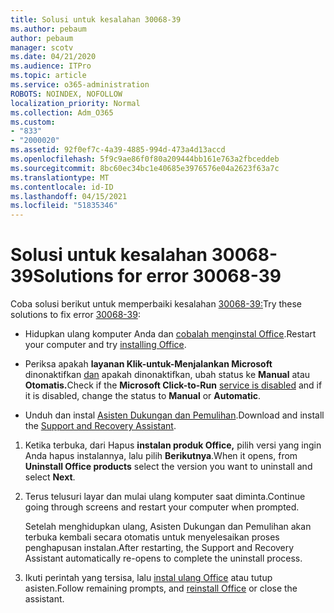 ```yaml
---
title: Solusi untuk kesalahan 30068-39
ms.author: pebaum
author: pebaum
manager: scotv
ms.date: 04/21/2020
ms.audience: ITPro
ms.topic: article
ms.service: o365-administration
ROBOTS: NOINDEX, NOFOLLOW
localization_priority: Normal
ms.collection: Adm_O365
ms.custom:
- "833"
- "2000020"
ms.assetid: 92f0ef7c-4a39-4885-994d-473a4d13accd
ms.openlocfilehash: 5f9c9ae86f0f80a209444bb161e763a2fbceddeb
ms.sourcegitcommit: 8bc60ec34bc1e40685e3976576e04a2623f63a7c
ms.translationtype: MT
ms.contentlocale: id-ID
ms.lasthandoff: 04/15/2021
ms.locfileid: "51835346"
---
```

# <a name="solutions-for-error-30068-39"></a><span data-ttu-id="74958-102">Solusi untuk kesalahan 30068-39</span><span class="sxs-lookup"><span data-stu-id="74958-102">Solutions for error 30068-39</span></span>

<span data-ttu-id="74958-103">Coba solusi berikut untuk memperbaiki kesalahan [30068-39:](https://support.office.com/article/963ca3e4-217a-4c16-9c02-ff946548357b?wt.mc_id=Alchemy_ClientDIA)</span><span class="sxs-lookup"><span data-stu-id="74958-103">Try these solutions to fix error [30068-39](https://support.office.com/article/963ca3e4-217a-4c16-9c02-ff946548357b?wt.mc_id=Alchemy_ClientDIA):</span></span>
  
- <span data-ttu-id="74958-104">Hidupkan ulang komputer Anda dan [cobalah menginstal Office](https://portal.office.com/OLS/MySoftware.aspx).</span><span class="sxs-lookup"><span data-stu-id="74958-104">Restart your computer and try [installing Office](https://portal.office.com/OLS/MySoftware.aspx).</span></span>

- <span data-ttu-id="74958-105">Periksa apakah **layanan Klik-untuk-Menjalankan Microsoft** dinonaktifkan [dan](https://support.office.com/article/963ca3e4-217a-4c16-9c02-ff946548357b?wt.mc_id=Alchemy_ClientDIA) apakah dinonaktifkan, ubah status ke **Manual** atau **Otomatis.**</span><span class="sxs-lookup"><span data-stu-id="74958-105">Check if the **Microsoft Click-to-Run** [service is disabled](https://support.office.com/article/963ca3e4-217a-4c16-9c02-ff946548357b?wt.mc_id=Alchemy_ClientDIA) and if it is disabled, change the status to **Manual** or **Automatic**.</span></span>

- <span data-ttu-id="74958-106">Unduh dan instal [Asisten Dukungan dan Pemulihan](https://aka.ms/SARA-OfficeUninstall-Alchemy).</span><span class="sxs-lookup"><span data-stu-id="74958-106">Download and install the [Support and Recovery Assistant](https://aka.ms/SARA-OfficeUninstall-Alchemy).</span></span>

1. <span data-ttu-id="74958-107">Ketika terbuka, dari Hapus **instalan produk Office,** pilih versi yang ingin Anda hapus instalannya, lalu pilih **Berikutnya**.</span><span class="sxs-lookup"><span data-stu-id="74958-107">When it opens, from **Uninstall Office products** select the version you want to uninstall and select **Next**.</span></span>

2. <span data-ttu-id="74958-108">Terus telusuri layar dan mulai ulang komputer saat diminta.</span><span class="sxs-lookup"><span data-stu-id="74958-108">Continue going through screens and restart your computer when prompted.</span></span>

    <span data-ttu-id="74958-109">Setelah menghidupkan ulang, Asisten Dukungan dan Pemulihan akan terbuka kembali secara otomatis untuk menyelesaikan proses penghapusan instalan.</span><span class="sxs-lookup"><span data-stu-id="74958-109">After restarting, the Support and Recovery Assistant automatically re-opens to complete the uninstall process.</span></span>

3. <span data-ttu-id="74958-110">Ikuti perintah yang tersisa, lalu [instal ulang Office](https://portal.office.com/OLS/MySoftware.aspx) atau tutup asisten.</span><span class="sxs-lookup"><span data-stu-id="74958-110">Follow remaining prompts, and [reinstall Office](https://portal.office.com/OLS/MySoftware.aspx) or close the assistant.</span></span>
